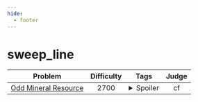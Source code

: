 ```yaml
--- 
hide:
  - footer
---
```

# sweep_line

| Problem | Difficulty | Tags | Judge | 
| :-----: | :----: | :----: | :----: | 
|[Odd Mineral Resource](https://codeforces.com/contest/1479/problem/D)|2700|<details> <summary>Spoiler</summary> <ul><li>pbs</li> <li>sweep_line</li> <li>mo</li></ul> </details>|cf|
